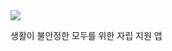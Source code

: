 <img src="https://github.com/user-attachments/assets/4200d44c-cc4a-48d3-b728-52f589dd6754" />


생활이 불안정한 모두를 위한 자립 지원 앱
